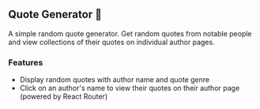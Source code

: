 ## Quote Generator 💬

A simple random quote generator. Get random quotes from notable people and view collections of their quotes on individual author pages.

### Features

* Display random quotes with author name and quote genre
* Click on an author's name to view their quotes on their author page (powered by React Router)
